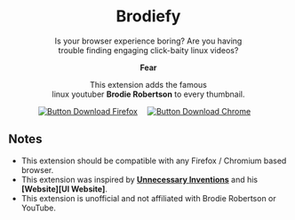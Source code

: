 <div align = center>

# Brodiefy

Is your browser experience boring? Are you having  
trouble finding engaging click-baity linux videos?

**Fear**

This extension adds the famous  
linux youtuber **Brodie Robertson** to every thumbnail.

[![Button Download Firefox]][Download Firefox]  
[![Button Download Chrome]][Download Chrome]  

</div>

## Notes

- This extension should be compatible with any Firefox / Chromium based browser.
- This extension was inspired by **[Unnecessary Inventions][UI YouTube]** and his **[Website][UI Website]**.
- This extension is unofficial and not affiliated with Brodie Robertson or YouTube.

<!----------------------------------------------------------------------------->

[Button Download Firefox]: https://img.shields.io/badge/Firefox-FF7139?style=for-the-badge&logoColor=white&logo=Firefox

[Button Download Chrome]: https://img.shields.io/badge/Chrome-4285F4?style=for-the-badge&logoColor=white&logo=GoogleChrome

[Button Download Edge]: https://img.shields.io/badge/Edge-0078D7?style=for-the-badge&logoColor=white&logo=MicrosoftEdge&color=grey

[Download Firefox]: http://addons.mozilla.org/en-GB/firefox/addon/
[Download Chrome]: http://chrome.google.com/webstore/detail/

[UI YouTube]: http://www.youtube.com/@UnnecessaryInventions